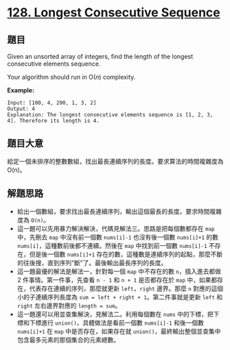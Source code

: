 # [128. Longest Consecutive Sequence](https://leetcode.com/problems/longest-consecutive-sequence/)


## 題目

Given an unsorted array of integers, find the length of the longest consecutive elements sequence.

Your algorithm should run in O(*n*) complexity.

**Example:**

    Input: [100, 4, 200, 1, 3, 2]
    Output: 4
    Explanation: The longest consecutive elements sequence is [1, 2, 3, 4]. Therefore its length is 4.


## 題目大意


給定一個未排序的整數數組，找出最長連續序列的長度。要求算法的時間複雜度為 O(n)。




## 解題思路


- 給出一個數組，要求找出最長連續序列，輸出這個最長的長度。要求時間複雜度為 `O(n)`。
- 這一題可以先用暴力解決解決，代碼見解法三。思路是把每個數都存在 `map` 中，先刪去 `map` 中沒有前一個數 `nums[i]-1` 也沒有後一個數 `nums[i]+1` 的數 `nums[i]`，這種數前後都不連續。然後在 `map` 中找到前一個數 `nums[i]-1` 不存在，但是後一個數 `nums[i]+1` 存在的數，這種數是連續序列的起點，那麼不斷的往後搜，直到序列“斷”了。最後輸出最長序列的長度。
- 這一題最優的解法是解法一，針對每一個 `map` 中不存在的數 `n`，插入進去都做 2 件事情。第一件事，先查看 `n - 1` 和 `n + 1` 是否都存在於 `map` 中，如果都存在，代表存在連續的序列，那麼就更新 `left`，`right` 邊界。那麼 `n` 對應的這個小的子連續序列長度為 `sum = left + right + 1`。第二件事就是更新 `left` 和 `right` 左右邊界對應的 `length = sum`。
- 這一題還可以用並查集解決，見解法二。利用每個數在 `nums` 中的下標，把下標和下標進行 `union()`，具體做法是看前一個數 `nums[i]-1` 和後一個數 `nums[i]+1` 在 `map` 中是否存在，如果存在就 `union()`，最終輸出整個並查集中包含最多元素的那個集合的元素總數。